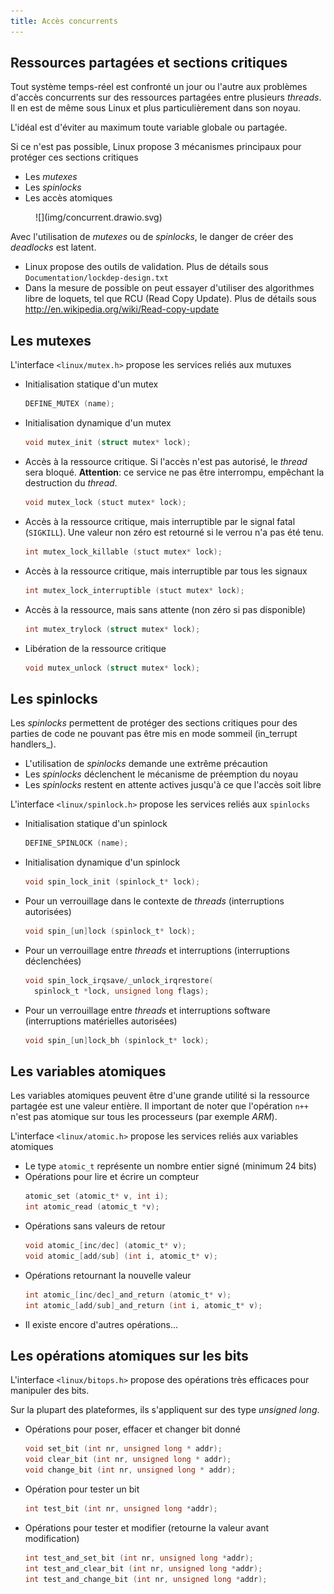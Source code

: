 ```yaml
---
title: Accès concurrents
---
```


## Ressources partagées et sections critiques

Tout système temps-réel est confronté un jour ou l'autre aux problèmes
d'accès concurrents sur des ressources partagées entre plusieurs
_threads_. Il en est de même sous Linux et plus particulièrement dans son
noyau.

L'idéal est d'éviter au maximum toute variable globale ou partagée.

Si ce n'est pas possible, Linux propose 3 mécanismes principaux pour
protéger ces sections critiques

- Les _mutexes_
- Les _spinlocks_
- Les accès atomiques

<figure markdown>
![](img/concurrent.drawio.svg)
</figure>

Avec l'utilisation de _mutexes_ ou de _spinlocks_, le danger de créer des _deadlocks_ est latent.

- Linux propose des outils de validation. Plus de détails sous
  `Documentation/lockdep-design.txt`
- Dans la mesure de possible on peut essayer d'utiliser des algorithmes
  libre de loquets, tel que RCU (Read Copy Update). Plus de détails sous
  http://en.wikipedia.org/wiki/Read-copy-update

## Les mutexes

L'interface `<linux/mutex.h>` propose les services reliés aux mutuxes

- Initialisation statique d'un mutex
  ``` c
  DEFINE_MUTEX (name);
  ```
- Initialisation dynamique d'un mutex
  ``` c
  void mutex_init (struct mutex* lock);
  ```
- Accès à la ressource critique. Si l'accès n'est pas autorisé, le
  _thread_ sera bloqué. **Attention**: ce service ne pas être
  interrompu, empêchant la destruction du _thread_.
  ``` c
  void mutex_lock (stuct mutex* lock);
  ```
- Accès à la ressource critique, mais interruptible par le signal fatal
  (`SIGKILL`). Une valeur non zéro est retourné si le verrou n'a pas été
  tenu.
  ``` c
  int mutex_lock_killable (stuct mutex* lock);
  ```
- Accès à la ressource critique, mais interruptible par tous les signaux
  ``` c
  int mutex_lock_interruptible (stuct mutex* lock);
  ```
- Accès à la ressource, mais sans attente (non zéro si pas disponible)
  ``` c
  int mutex_trylock (struct mutex* lock);
  ```
- Libération de la ressource critique
  ``` c
  void mutex_unlock (struct mutex* lock);
  ```

## Les spinlocks

Les _spinlocks_ permettent de protéger des sections critiques pour des
parties de code ne pouvant pas être mis en mode sommeil (in_terrupt
handlers_).

- L'utilisation de _spinlocks_ demande une extrême précaution
- Les _spinlocks_ déclenchent le mécanisme de préemption du noyau
- Les _spinlocks_ restent en attente actives jusqu'à ce que l'accès soit libre

L'interface `<linux/spinlock.h>` propose les services reliés aux `spinlocks`

- Initialisation statique d'un spinlock
  ``` c
  DEFINE_SPINLOCK (name);
  ```
- Initialisation dynamique d'un spinlock
  ``` c
  void spin_lock_init (spinlock_t* lock);
  ```
- Pour un verrouillage dans le contexte de _threads_ (interruptions
  autorisées)
  ``` c
  void spin_[un]lock (spinlock_t* lock);
  ```
- Pour un verrouillage entre _threads_ et interruptions (interruptions
  déclenchées)
  ``` c
  void spin_lock_irqsave/_unlock_irqrestore(
    spinlock_t *lock, unsigned long flags);
  ```
- Pour un verrouillage entre _threads_ et interruptions software
  (interruptions matérielles autorisées)
  ``` c
  void spin_[un]lock_bh (spinlock_t* lock);
  ```

## Les variables atomiques

Les variables atomiques peuvent être d'une grande utilité si la
ressource partagée est une valeur entière. Il important de noter que
l'opération `n++` n'est pas atomique sur tous les processeurs
(par exemple _ARM_).

L'interface `<linux/atomic.h>` propose les services reliés aux variables atomiques

- Le type `atomic_t` représente un nombre entier signé (minimum 24 bits)
- Opérations pour lire et écrire un compteur
  ``` c
  atomic_set (atomic_t* v, int i);
  int atomic_read (atomic_t *v);
  ```
- Opérations sans valeurs de retour
  ``` c
  void atomic_[inc/dec] (atomic_t* v);
  void atomic_[add/sub] (int i, atomic_t* v);
  ```
- Opérations retournant la nouvelle valeur
  ``` c
  int atomic_[inc/dec]_and_return (atomic_t* v);
  int atomic_[add/sub]_and_return (int i, atomic_t* v);
  ```
- Il existe encore d'autres opérations...

## Les opérations atomiques sur les bits

L'interface `<linux/bitops.h>` propose des opérations très efficaces pour manipuler des bits.

Sur la plupart des plateformes, ils s'appliquent sur des type _unsigned long_.

- Opérations pour poser, effacer et changer bit donné
  ``` c
  void set_bit (int nr, unsigned long * addr);
  void clear_bit (int nr, unsigned long * addr);
  void change_bit (int nr, unsigned long * addr);
  ```
- Opération pour tester un bit
  ``` c
  int test_bit (int nr, unsigned long *addr);
  ```
- Opérations pour tester et modifier (retourne la valeur avant modification)
  ``` c
  int test_and_set_bit (int nr, unsigned long *addr);
  int test_and_clear_bit (int nr, unsigned long *addr);
  int test_and_change_bit (int nr, unsigned long *addr);
  ```
